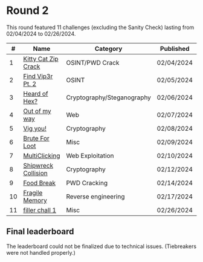 # Round 2

This round featured 11 challenges (excluding the Sanity Check) lasting from 02/04/2024 to 02/26/2024.

| #   | Name                                                            | Category                   | Published  | Points | Author        |
| --- | --------------------------------------------------------------- | -------------------------- | ---------- | ------ | ------------- |
| 1   | [Kitty Cat Zip Crack](Kitty%20Crack%20Zip%20Crack/challenge.md) | OSINT/PWD Crack            | 02/04/2024 | 125    | Vipin         |
| 2   | [Find Vip3r Pt. 2](Find%20Vip3r%20Pt.%202/challenge.md)         | OSINT                      | 02/05/2024 | 50     | Vipin         |
| 3   | [Heard of Hex?](Heard%20of%20Hex%3F/challenge.md)               | Cryptography/Steganography | 02/06/2024 | 70     | Vipin         |
| 4   | [Out of my way](Out%20of%20my%20way/challenge.md)               | Web                        | 02/07/2024 | 55     | kshau & Vipin |
| 5   | [Vig you!](Vig%20you%21/challenge.md)                           | Cryptography               | 02/08/2024 | 80     | Vipin         |
| 6   | [Brute For Loot](Brute%20For%20Loot/challenge.md)               | Misc                       | 02/09/2024 | 90     | Vipin         |
| 7   | [MultiClicking](MultiClicking/challenge.md)                     | Web Exploitation           | 02/10/2024 | 100    | kshau         |
| 8   | [Shipwreck Collision](Shipwreck%20Collision/challenge.md)       | Cryptography               | 02/12/2024 | 100    | GodderE2D     |
| 9   | [Food Break](Food%20Break/challenge.md)                         | PWD Cracking               | 02/14/2024 | 30     | Vipin         |
| 10  | [Fragile Memory](Fragile%20Memory/challenge.md)                 | Reverse engineering        | 02/17/2024 | 100    | GodderE2D     |
| 11  | [filler chall 1](filler%20chall%1/challenge.md)                 | Misc                       | 02/26/2024 | 20     | Vipin         |

## Final leaderboard

The leaderboard could not be finalized due to technical issues. (Tiebreakers were not handled properly.)
